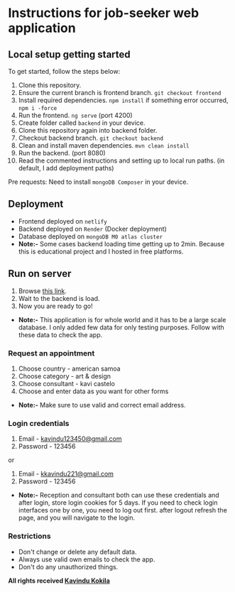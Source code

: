 # Instructions for job-seeker web application

## Local setup getting started
To get started, follow the steps below:

1. Clone this repository.
2. Ensure the current branch is frontend branch. `git checkout frontend`
3. Install required dependencies. `npm install` if something error occurred, `npm i -force`
4. Run the frontend. `ng serve` (port 4200)
5. Create folder called `backend` in your device.
6. Clone this repository again into backend folder.
7. Checkout backend branch. `git checkout backend`
8. Clean and install maven dependencies. `mvn clean install`
9. Run the backend. (port 8080)
10. Read the commented instructions and setting up to local run paths. (in default, I add deployment paths)

Pre requests: Need to install `mongoDB Composer` in your device.

## Deployment
- Frontend deployed on `netlify`
- Backend deployed on `Render` (Docker deployment)
- Database deployed on `mongoDB M0 atlas cluster`
- **Note:-** Some cases backend loading time getting up to 2min. Because this is educational project and I hosted in free platforms.

## Run on server
1. Browse [this link](https://seeker-by-kavi.netlify.app/#/home).
2. Wait to the backend is load.
3. Now you are ready to go!
- **Note:-** This application is for whole world and it has to be a large scale database. I only added few data for only testing purposes. Follow with these data to check the app.

### Request an appointment
1. Choose country - american samoa
2. Choose category - art & design
3. Choose consultant - kavi castelo
4. Choose and enter data as you want for other forms
- **Note:-** Make sure to use valid and correct email address.

### Login credentials
1. Email - kavindu123450@gmail.com
2. Password - 123456

or
1. Email - kkavindu221@gmail.com
2. Password - 123456
- **Note:-** Reception and consultant both can use these credentials and after login, store login cookies for 5 days. If you need to check login interfaces one by one, you need to log out first. after logout refresh the page, and you will navigate to the login.

### Restrictions
- Don't change or delete any default data.
- Always use valid own emails to check the app.
- Don't do any unauthorized things.

**All rights received [Kavindu Kokila](mailto:kavindu.kokila.info@gmail.com?subject=[GitHub]%20JobSeeker%20Project%20Problems)**
